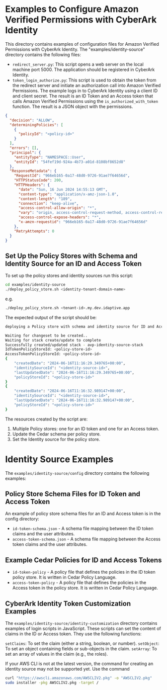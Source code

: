 # Examples to Configure Amazon Verified Permissions with CyberArk Identity
This directory contains examples of configuration files for Amazon Verified Permissions with CyberArk Identity.
The "examples/identity-source" directory contains the following files:

- `redirect_server.py`: This script opens a web server on the local machine port 5000. 
The application should be registered in CyberArk Identity.
- `token_login_authorize.py`: This script is used to obtain the token from the redirect server and initiate 
an authorization call into Amazon Verified Permissions. 
The example logs in to CyberArk Identity using a client ID and client secret. 
The result is an ID Token and an Access token that calls Amazon Verified Permissions using the 
`is_authorized_with_token` function. 
The result is a JSON object with the permissions.
```json
{
  "decision": "ALLOW",
  "determiningPolicies": [
    {
      "policyId": "<policy-id>"
    }
  ],
  "errors": [],
  "principal": {
    "entityType": "NAMESPACE::User",
    "entityId": "54fef19d-924a-4b73-a01d-8108bf8652d8"
  },
  "ResponseMetadata": {
    "RequestId": "966eb165-0a17-48d0-9726-91ae7f64656d",
    "HTTPStatusCode": 200,
    "HTTPHeaders": {
      "date": "Sun, 16 Jun 2024 14:55:13 GMT",
      "content-type": "application/x-amz-json-1.0",
      "content-length": "189",
      "connection": "keep-alive",
      "access-control-allow-origin": "*",
      "vary": "origin, access-control-request-method, access-control-request-headers",
      "access-control-expose-headers": "*",
      "x-amzn-requestid": "966eb165-0a17-48d0-9726-91ae7f64656d"
    },
    "RetryAttempts": 0
  }
}

```
## Set Up the Policy Stores with Schema and Identity Source for an ID and Access Token

To set up the policy stores and identity sources run this script:

```bash
cd examples/identity-source
./deploy_policy_store.sh <identity-tenant-domain-name>
``` 
e.g.
```bash
./deploy_policy_store.sh <tenant-id>.my.dev.idaptive.app
```



The expected output of the script should be:
``` bash
deploying a Policy store with schema and identity source for ID and Access Token

Waiting for changeset to be created..
Waiting for stack create/update to complete
Successfully created/updated stack - avp-identity-source-stack
IdTokenPolicyStoreId: <policy-store-id>
AccessTokenPolicyStoreId: <policy-store-id>
{
    "createdDate": "2024-06-16T11:16:29.349765+00:00",
    "identitySourceId": "<identity-source-id>",
    "lastUpdatedDate": "2024-06-16T11:16:29.349765+00:00",
    "policyStoreId": "<policy-store-id>"
}
{
    "createdDate": "2024-06-16T11:16:32.989147+00:00",
    "identitySourceId": "<identity-source-id>",
    "lastUpdatedDate": "2024-06-16T11:16:32.989147+00:00",
    "policyStoreId": "<policy-store-id>"
}
```
The resources created by the script are:
1. Multiple Policy stores: one for an ID token and one for an Access token.
2. Update the Cedar schema per policy store.
3. Set the Identity source for the policy store.


# Identity Source Examples

The `examples/identity-source/config` directory contains the following examples:

## Policy Store Schema Files for ID Token and Access Token
An example of policy store schema files for an ID and Access token is in the config directory: 
* `id-token-schema.json` - A schema file mapping between the ID token claims and the user attributes.
* `access-token-schema.json` - A schema file mapping between the Access token claims and the user attributes.

## Example Cedar Policies for ID and Access Tokens
* `id-token-policy` - A policy file that defines the policies in the ID token policy store. It is written in Cedar Policy Language.
* `access-token-policy` - A policy file that defines the policies in the Access token in the policy store. It is written in Cedar Policy Language.

## CyberArk Identity Token Customization Examples

The `examples/identity-source/identity-customization` directory contains examples of login scripts in JavaScript. 
These scripts can set the content of claims in the ID or Access token. They use the following functions:

`setClaims`: To set the claim (either a string, boolean, or number).
`setObject`: To set an object containing fields or sub-objects in the claim.
`setArray`: To set an array of values in the claim (e.g., the roles).


If your AWS CLI is not at the latest version, the command for creating an identity source may not be supported yet. Use the command 

```bash
curl "https://awscli.amazonaws.com/AWSCLIV2.pkg" -o "AWSCLIV2.pkg"
sudo installer -pkg AWSCLIV2.pkg -target /
```
